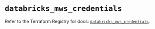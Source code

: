 # `databricks_mws_credentials`

Refer to the Terraform Registry for docs: [`databricks_mws_credentials`](https://registry.terraform.io/providers/databricks/databricks/1.43.0/docs/resources/mws_credentials).
